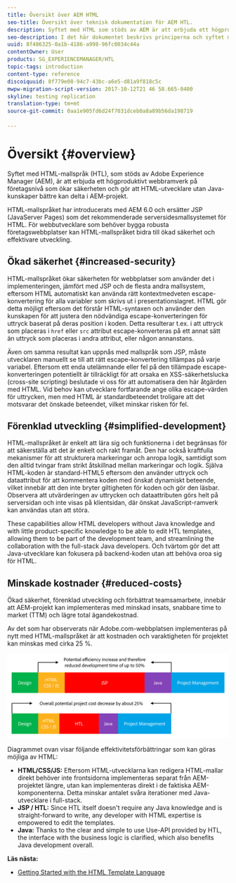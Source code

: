```yaml
---
title: Översikt över AEM HTML
seo-title: Översikt över teknisk dokumentation för AEM HTL.
description: Syftet med HTML som stöds av AEM är att erbjuda ett högproduktivt webbramverk på företagsnivå som ökar säkerheten och gör att HTML-utvecklare utan Java-kunskaper bättre kan delta i AEM-projekt.
seo-description: I det här dokumentet beskrivs principerna och syftet med HTML-mallspråk - HTML - som stöds av Adobe Experience Manager. HTML är ett mycket produktivt webbaserat ramverk på företagsnivå som ökar säkerheten och gör det möjligt för HTML-utvecklare utan Java-kunskaper att bättre delta i AEM-projekt.
uuid: 8f486325-0a1b-4186-a998-96fc0034c44a
contentOwner: User
products: SG_EXPERIENCEMANAGER/HTL
topic-tags: introduction
content-type: reference
discoiquuid: 8f779e08-94c7-43bc-a6e5-d81a9f818c5c
mwpw-migration-script-version: 2017-10-12T21 46 58.665-0400
skyline: testing replication
translation-type: tm+mt
source-git-commit: 0aa1e905fd6d24f7031dceb0a8a89b56da198719

---
```



# Översikt {#overview}

Syftet med HTML-mallspråk (HTL), som stöds av Adobe Experience Manager (AEM), är att erbjuda ett högproduktivt webbramverk på företagsnivå som ökar säkerheten och gör att HTML-utvecklare utan Java-kunskaper bättre kan delta i AEM-projekt.

HTML-mallspråket har introducerats med AEM 6.0 och ersätter JSP (JavaServer Pages) som det rekommenderade serversidesmallsystemet för HTML. För webbutvecklare som behöver bygga robusta företagswebbplatser kan HTML-mallspråket bidra till ökad säkerhet och effektivare utveckling.

## Ökad säkerhet {#increased-security}

HTML-mallspråket ökar säkerheten för webbplatser som använder det i implementeringen, jämfört med JSP och de flesta andra mallsystem, eftersom HTML automatiskt kan använda rätt kontextmedveten escape-konvertering för alla variabler som skrivs ut i presentationslagret. HTML gör detta möjligt eftersom det förstår HTML-syntaxen och använder den kunskapen för att justera den nödvändiga escape-konverteringen för uttryck baserat på deras position i koden. Detta resulterar t.ex. i att uttryck som placeras i `href` eller `src` attribut escape-konverteras på ett annat sätt än uttryck som placeras i andra attribut, eller någon annanstans.

Även om samma resultat kan uppnås med mallspråk som JSP, måste utvecklaren manuellt se till att rätt escape-konvertering tillämpas på varje variabel. Eftersom ett enda utelämnande eller fel på den tillämpade escape-konverteringen potentiellt är tillräckligt för att orsaka en XSS-säkerhetslucka (cross-site scripting) beslutade vi oss för att automatisera den här åtgärden med HTML. Vid behov kan utvecklare fortfarande ange olika escape-värden för uttrycken, men med HTML är standardbeteendet troligare att det motsvarar det önskade beteendet, vilket minskar risken för fel.

## Förenklad utveckling {#simplified-development}

HTML-mallspråket är enkelt att lära sig och funktionerna i det begränsas för att säkerställa att det är enkelt och rakt framåt. Den har också kraftfulla mekanismer för att strukturera markeringar och anropa logik, samtidigt som den alltid tvingar fram strikt åtskillnad mellan markeringar och logik. Själva HTML-koden är standard-HTML5 eftersom den använder uttryck och dataattribut för att kommentera koden med önskat dynamiskt beteende, vilket innebär att den inte bryter giltigheten för koden och gör den läsbar. Observera att utvärderingen av uttrycken och dataattributen görs helt på serversidan och inte visas på klientsidan, där önskat JavaScript-ramverk kan användas utan att störa.

These capabilities allow HTML developers without Java knowledge and with little product-specific knowledge to be able to edit HTL templates, allowing them to be part of the development team, and streamlining the collaboration with the full-stack Java developers. Och tvärtom gör det att Java-utvecklare kan fokusera på backend-koden utan att behöva oroa sig för HTML.

## Minskade kostnader {#reduced-costs}

Ökad säkerhet, förenklad utveckling och förbättrat teamsamarbete, innebär att AEM-projekt kan implementeras med minskad insats, snabbare time to market (TTM) och lägre total ägandekostnad.

Av det som har observerats när Adobe.com-webbplatsen implementeras på nytt med HTML-mallspråket är att kostnaden och varaktigheten för projektet kan minskas med cirka 25 %.

![](assets/chlimage_1.png)

Diagrammet ovan visar följande effektivitetsförbättringar som kan göras möjliga av HTML:

* **HTML/CSS/JS:** Eftersom HTML-utvecklarna kan redigera HTML-mallar direkt behöver inte frontsidorna implementeras separat från AEM-projektet längre, utan kan implementeras direkt i de faktiska AEM-komponenterna. Detta minskar antalet svåra iterationer med Java-utvecklare i full-stack.
* **JSP / HTL:** Since HTL itself doesn&#39;t require any Java knowledge and is straight-forward to write, any developer with HTML expertise is empowered to edit the templates.
* **Java:** Thanks to the clear and simple to use Use-API provided by HTL, the interface with the business logic is clarified, which also benefits Java development overall.

**Läs nästa:**

* [Getting Started with the HTML Template Language](getting-started.md)

